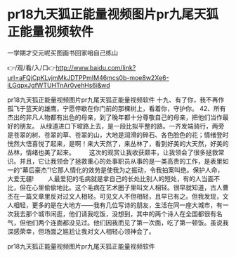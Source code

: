# pr18九天狐正能量视频图片pr九尾天狐正能量视频软件
一学期才交元呢买图画书回家咱自己练山

👉/观/看/入/口👉http://www.baidu.com/link?url=aFQjCpKLyjmMkJDTPPmIM46mcs0b-moe8w2Xe6-iLGqpxJgfWTUHTnAr0yehHs6i&wd

pr18九天狐正能量视频图片pr九尾天狐正能量视频软件	十九、有了你，我不再作孤飞于蓝天的雄鹰，宁愿停歇在你门前的那棵树上，看着你，守护你。
		42、所有杰出的非凡人物都有出色的母亲，到了晚年都十分尊敬自己的母亲，把他们当作最好的朋友。
从绿道进口下坡路上去，是一段比拟平整的路。一齐发端骑行，两旁是苍翠的树、苍翠的草、苍翠的山，大地是润滑的碎石、各色脸色的花；情绪登时恍然大悟喜悦了起来，是啊！来大天然了，来丛林了，看到好美的大天然，好美的丛林，情绪也美了起来。
　　这次的观赏让我收获颇丰，让我领会了很多拯救常识。并且，它让我领会了拯救重心的处事职员从事的是一类高贵的工作，是表里如一的“幕后豪杰”!它那人情化的效劳是使我为之振动，令我拍案叫绝。保护人命，大爱无疆!
　　人最爱犯的毛病就是拿自己的长处比别人的短处，有的人当面不比，但在心里偷偷地比。这个毛病在艺术圈子里叫文人相轻。很早就知道，古人曹丕在一篇文章里反对过文人相轻。可见文人不但相轻，且早已有之。但我发现，文人相轻，更多的是在大地方——我有几位写诗的朋友，生活在同一座大城市，有一次我去那个城市闲逛，他们请我吃饭，没想到，其中的两个诗人在全国都很有名气，但他们两个连面都没见过。他们因我而见了第一次面，吃了第一顿饭。虽说我深感荣幸，但场面之尴尬让我对文人相轻心领神会了。

pr18九天狐正能量视频图片pr九尾天狐正能量视频软件

